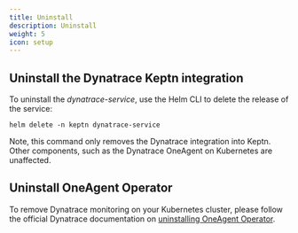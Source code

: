 ```yaml
---
title: Uninstall
description: Uninstall
weight: 5
icon: setup
---
```


## Uninstall the Dynatrace Keptn integration

To uninstall the *dynatrace-service*, use the Helm CLI to delete the release of the service:

```console
helm delete -n keptn dynatrace-service
```

Note, this command only removes the Dynatrace integration into Keptn. Other components, such as the Dynatrace OneAgent on Kubernetes are unaffected.

## Uninstall OneAgent Operator

To remove Dynatrace monitoring on your Kubernetes cluster, please follow the official Dynatrace documentation on [uninstalling OneAgent Operator](https://www.dynatrace.com/support/help/shortlink/kubernetes-manage-helm#uninstall-oneagent-operator).
